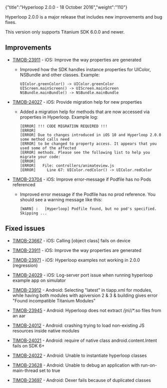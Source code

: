 {"title":"Hyperloop 2.0.0 - 18 October 2016","weight":"110"}

Hyperloop 2.0.0 is a major release that includes new improvements and bug fixes.

This version only supports Titanium SDK 6.0.0 and newer.

## Improvements

* [TIMOB-23911](https://jira.appcelerator.org/browse/TIMOB-23911) - iOS: Improve the way properties are generated

    * Improved how the SDK handles instance properties for UIColor, NSBundle and other classes. Example:

        ```
        UIColor.greenColor() -> UIColor.greenColor
        UIScreen.mainScreen() -> UIScreen.mainScreen
        NSBundle.mainBundle() -> NSBundle.mainBundle
        ```

* [TIMOB-24027](https://jira.appcelerator.org/browse/TIMOB-24027) - iOS: Provide migration help for new properties

    * Added a migration help for methods that are now accessed via properties in Hyperloop. Example log:

        ```
        [ERROR] !!! CODE MIGRATION REQUIRED !!!
        [ERROR]
        [ERROR] Due to changes introduced in iOS 10 and Hyperloop 2.0.0 some method calls need
        [ERROR] to be changed to property access. It appears that you used some of the affected
        [ERROR] methods. Please see the following list to help you migrate your code:
        [ERROR]
        [ERROR]   File: controllers/animateview.js
        [ERROR]     Line 67: UIColor.redColor() -> UIColor.redColor
        ```

* [TIMOB-23704](https://jira.appcelerator.org/browse/TIMOB-23704) - iOS: Improve error-message if Podfile has no Pods referenced

    * Improved error message if the Podfile has no prod reference. You should see a warning message like this:

        ```
        [WARN] :   [Hyperloop] Podfile found, but no pod's specified. Skipping ...
        ```

## Fixed issues

* [TIMOB-23667](https://jira.appcelerator.org/browse/TIMOB-23667) - iOS: Calling \[object class\] fails on device

* [TIMOB-23911](https://jira.appcelerator.org/browse/TIMOB-23911) - iOS: Improve the way properties are generated

* [TIMOB-23971](https://jira.appcelerator.org/browse/TIMOB-23971) - iOS: Hyperloop examples not working in 2.0.0 (regression)

* [TIMOB-24029](https://jira.appcelerator.org/browse/TIMOB-24029) - iOS: Log-server port issue when running hyperloop example app on simulator

* [TIMOB-23912](https://jira.appcelerator.org/browse/TIMOB-23912) - Android: Selecting "latest" in tiapp.xml for modules, while having both modules with apiversion 2 & 3 & building gives error "Found incompatible Titanium Modules"

* [TIMOB-23945](https://jira.appcelerator.org/browse/TIMOB-23945) - Android: Hyperloop does not extract /jni/<abi>/\*.so files from an aar

* [TIMOB-24012](https://jira.appcelerator.org/browse/TIMOB-24012) - Android: crashing trying to load non-existing JS resources inside native modules

* [TIMOB-24021](https://jira.appcelerator.org/browse/TIMOB-24021) - Android: require of native class android.content.Intent fails on SDK 6+

* [TIMOB-24022](https://jira.appcelerator.org/browse/TIMOB-24022) - Android: Unable to instantiate hyperloop classes

* [TIMOB-23628](https://jira.appcelerator.org/browse/TIMOB-23628) - Android: Unable to debug an application with run-on-main-thread set to true

* [TIMOB-23697](https://jira.appcelerator.org/browse/TIMOB-23697) - Android: Dexer fails because of duplicated classes
